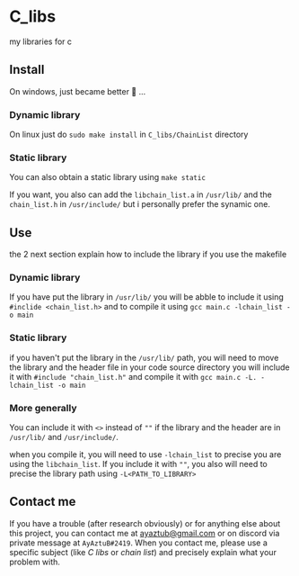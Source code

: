 # C_libs
my libraries for c

## Install
On windows, just became better 🤣 ...

### Dynamic library

On linux just do `sudo make install` in `C_libs/ChainList` directory

### Static library

You can also obtain a static library using `make static`

If you want, you also can add the `libchain_list.a` in `/usr/lib/`
and the `chain_list.h` in `/usr/include/` but i personally prefer
the synamic one.

## Use

the 2 next section explain how to include the library if you use the makefile

### Dynamic library

If you have put the library in `/usr/lib/` you will be abble to include it
using `#inclide <chain_list.h>` and to compile it using
`gcc main.c -lchain_list -o main`

### Static library

if you haven't put the library in the `/usr/lib/` path, you will need to move
the library and the header file in your code source directory
you will include it with `#include "chain_list.h"` and compile it with
`gcc main.c -L. -lchain_list -o main`

### More generally

You can include it with `<>` instead of `""` if the library and the header are
in `/usr/lib/` and `/usr/include/`.

when you compile it, you will need to use `-lchain_list` to precise you are
using the `libchain_list`. If you include it with `""`, you also will need to
precise the library path using `-L<PATH_TO_LIBRARY>`


## Contact me

If you have a trouble (after research obviously) or for anything else about this project, you can contact me at ayaztub@gmail.com or on discord via private message at `AyAztuB#2419`. When you contact me, please use a specific subject (like _C libs_ or _chain list_) and precisely explain what your problem with.
